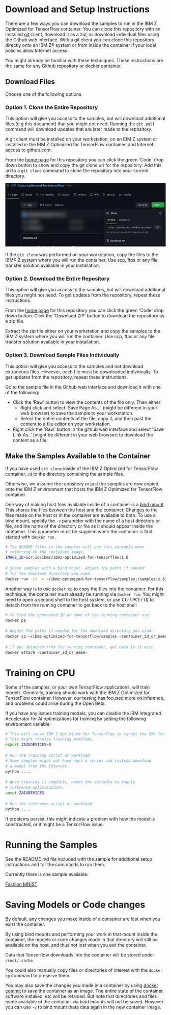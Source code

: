 # Download and Setup Instructions

There are a few ways you can download the samples to run in the IBM Z Optimized for TensorFlow container. You can clone this repository with an installed [git](https://git-scm.com) client, download it as a zip, or download individual files using the Github web interface. With a git client you can clone this repository directly onto an IBM Z&reg; system or from inside the container if your local policies allow Internet access.

You might already be familiar with these techniques. These instructions are the same for any Github repository or docker container.

## Download Files

Choose one of the following options.

### Option 1. Clone the Entire Repository

This option will give you access to the samples, but will download additional files (e.g this document) that you might not need. Running the `git pull` command will download updates that are later made to the repository.

A git client must be installed on your workstation, on an IBM Z system or installed in the IBM Z Optimized for TensorFlow container, and Internet access to github.com.

From the [home page](https://github.com/IBM/ibmz-optimized-for-tensorflow) for this repository you can click the green 'Code' drop down button to show and copy the git clone uri for the repository. Add this uri to a `git clone` command to clone the repository into your current directory.

![Github repository green code drop down button](github-green-code-button-dropdown.png)

If the `git clone` was performed on your workstation, copy the files to the IBM&reg; Z system where you will run the container. Use scp, ftps or any file transfer solution available in your installation.

### Option 2. Download the Entire Repository

This option will give you access to the samples, but will download additional files you might not need. To get updates from the repository, repeat these instructions.

From the [home page](https://github.com/IBM/ibmz-optimized-for-tensorflow) for this repository you can click the green 'Code' drop down button. Click the 'Download ZIP' button to download the repository as a zip file.

Extract the zip file either on your workstation and copy the samples to the IBM Z system where you will run the container. Use scp, ftps or any file transfer solution available in your installation.

### Option 3. Download Sample Files Individually

This option will give you access to the samples and not download extraneous files. However, each file must be downloaded individually. To get updates from the repository, repeat these instructions.

Go to the sample file in the Github web interface and download it with one of the following:

- Click the 'Raw' button to view the contents of the file only. Then either:
  - Right click and select 'Save Page As...' (might be different in your web browser) to save the sample to  your workstation.
  - Select the entire contents of the file, copy it, and then past the content to a file editor on your workstation.
- Right click the 'Raw' button in the github web interface and select 'Save Link As..'  (might be different in your web browser) to download the content as a file.

## Make the Samples Available to the Container

If you have used `git clone` inside of the IBM Z Optimized for TensorFlow container, `cd` to the directory containing the sample files.

Otherwise, we assume the repository or just the samples are now copied onto the IBM Z environment that hosts the IBM Z Optimized for TensorFlow container.

One way of making host files available inside of a container is a [bind mount](https://docs.docker.com/storage/bind-mounts/). This shares the files between the host and the container. Changes to the files made on the host or in the container are available to both. To use a bind mount, specify the `-v` parameter with the name of a host directory or file, and the name of the directory or file as it should appear inside the container. This parameter must be supplied when the container is first started with `docker run`.

```bash
# The README files in the samples will use this variable when
# referring to the container image.
IMAGE_ID=icr.io/ibmz/ibmz-optimized-for-tensorflow:1.0

# Share samples with a bind mount. Adjust the paths if needed
# for the download directory you used.
docker run -it -v ~/ibmz-optimized-for-tensorflow/samples:/samples:z $IMAGE_ID bash
```

Another way is to use `docker cp` to copy the files into the container. For this technique, the container must already be running via `docker run`. You might need to open a second shell to the host system, or use <kbd>Ctrl</kbd><kbd>P</kbd><kbd>Ctrl</kbd><kbd>Q</kbd> to detach from the running container to get back to the host shell.

```bash
# To find the generated ID or name of the running container use:
docker ps

# Adjust the paths if needed for the download directory you used.
docker cp ~/ibmz-optimized-for-tensorflow/samples <container_id_or_name>:/samples

# If you detached from the running container, get back to it with.
docker attach <container_id_or_name>
```

# Training on CPU

Some of the samples, or your own TensorFlow applications, will train models. Generally, training should work with the IBM Z Optimized for TensorFlow container. However, our testing has focused more on inference, and problems could arise during the Open Beta.

If you have any issues training models, you can disable the IBM Integrated Accelerator for AI optimizations for training by setting the following environment variable:

```bash
# This will cause IBM Z Optimized for TensorFlow to target the CPU for all operations.
# This might resolve training problems.
export ZAIUDEVICES=0

# Run the training script or workload. 
# Some samples might not have such a script and instead download 
# a model from the Internet.
python ....

# When training is complete, unset the variable to enable 
# inference optimizations.
unset ZAIUDEVICES

# Run the inference script or workload
python ....
```

If problems persist, this might indicate a problem with how the model is constructed, or it might be a TensorFlow issue.

# Running the Samples

See the README.md file included with the sample for additional setup instructions and for the commands to run them.

Currently there is one sample available:

[Fashion MNIST](fashion-mnist)

# Saving Models or Code changes

By default, any changes you make inside of a container are lost when you exist the container.

By using bind mounts and performing your work in that mount inside the container, the models or code changes made in that directory will still be available on the host, and thus not lost when you exit the container.

Data that Tensorflow downloads into the container will be stored under `/root/.cache`.

You could also manually copy files or directories of interest with the `docker cp` command to preserve them.

You may also save the changes you made in a container by using [docker commit](https://docs.docker.com/engine/reference/commandline/commit/) to save the container as an image. The entire state of the container, software installed, etc will be retained. But note that directories and files made available ot the container via bind mounts will not be saved. However you can use `-v` to bind mount thata data again in the new container image.

